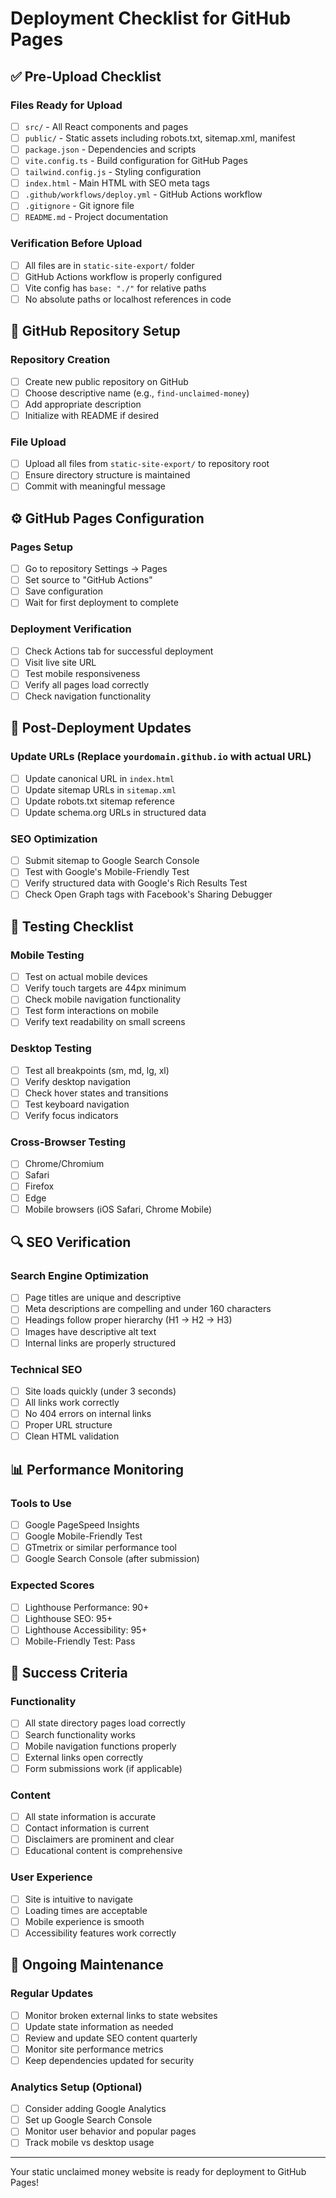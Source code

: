 # Deployment Checklist for GitHub Pages

## ✅ Pre-Upload Checklist

### Files Ready for Upload
- [ ] `src/` - All React components and pages
- [ ] `public/` - Static assets including robots.txt, sitemap.xml, manifest
- [ ] `package.json` - Dependencies and scripts
- [ ] `vite.config.ts` - Build configuration for GitHub Pages
- [ ] `tailwind.config.js` - Styling configuration
- [ ] `index.html` - Main HTML with SEO meta tags
- [ ] `.github/workflows/deploy.yml` - GitHub Actions workflow
- [ ] `.gitignore` - Git ignore file
- [ ] `README.md` - Project documentation

### Verification Before Upload
- [ ] All files are in `static-site-export/` folder
- [ ] GitHub Actions workflow is properly configured
- [ ] Vite config has `base: "./"` for relative paths
- [ ] No absolute paths or localhost references in code

## 🚀 GitHub Repository Setup

### Repository Creation
- [ ] Create new public repository on GitHub
- [ ] Choose descriptive name (e.g., `find-unclaimed-money`)
- [ ] Add appropriate description
- [ ] Initialize with README if desired

### File Upload
- [ ] Upload all files from `static-site-export/` to repository root
- [ ] Ensure directory structure is maintained
- [ ] Commit with meaningful message

## ⚙️ GitHub Pages Configuration

### Pages Setup
- [ ] Go to repository Settings → Pages
- [ ] Set source to "GitHub Actions"
- [ ] Save configuration
- [ ] Wait for first deployment to complete

### Deployment Verification
- [ ] Check Actions tab for successful deployment
- [ ] Visit live site URL
- [ ] Test mobile responsiveness
- [ ] Verify all pages load correctly
- [ ] Check navigation functionality

## 🔧 Post-Deployment Updates

### Update URLs (Replace `yourdomain.github.io` with actual URL)
- [ ] Update canonical URL in `index.html`
- [ ] Update sitemap URLs in `sitemap.xml`
- [ ] Update robots.txt sitemap reference
- [ ] Update schema.org URLs in structured data

### SEO Optimization
- [ ] Submit sitemap to Google Search Console
- [ ] Test with Google's Mobile-Friendly Test
- [ ] Verify structured data with Google's Rich Results Test
- [ ] Check Open Graph tags with Facebook's Sharing Debugger

## 📱 Testing Checklist

### Mobile Testing
- [ ] Test on actual mobile devices
- [ ] Verify touch targets are 44px minimum
- [ ] Check mobile navigation functionality
- [ ] Test form interactions on mobile
- [ ] Verify text readability on small screens

### Desktop Testing
- [ ] Test all breakpoints (sm, md, lg, xl)
- [ ] Verify desktop navigation
- [ ] Check hover states and transitions
- [ ] Test keyboard navigation
- [ ] Verify focus indicators

### Cross-Browser Testing
- [ ] Chrome/Chromium
- [ ] Safari
- [ ] Firefox
- [ ] Edge
- [ ] Mobile browsers (iOS Safari, Chrome Mobile)

## 🔍 SEO Verification

### Search Engine Optimization
- [ ] Page titles are unique and descriptive
- [ ] Meta descriptions are compelling and under 160 characters
- [ ] Headings follow proper hierarchy (H1 → H2 → H3)
- [ ] Images have descriptive alt text
- [ ] Internal links are properly structured

### Technical SEO
- [ ] Site loads quickly (under 3 seconds)
- [ ] All links work correctly
- [ ] No 404 errors on internal links
- [ ] Proper URL structure
- [ ] Clean HTML validation

## 📊 Performance Monitoring

### Tools to Use
- [ ] Google PageSpeed Insights
- [ ] Google Mobile-Friendly Test
- [ ] GTmetrix or similar performance tool
- [ ] Google Search Console (after submission)

### Expected Scores
- [ ] Lighthouse Performance: 90+
- [ ] Lighthouse SEO: 95+
- [ ] Lighthouse Accessibility: 95+
- [ ] Mobile-Friendly Test: Pass

## 🎯 Success Criteria

### Functionality
- [ ] All state directory pages load correctly
- [ ] Search functionality works
- [ ] Mobile navigation functions properly
- [ ] External links open correctly
- [ ] Form submissions work (if applicable)

### Content
- [ ] All state information is accurate
- [ ] Contact information is current
- [ ] Disclaimers are prominent and clear
- [ ] Educational content is comprehensive

### User Experience
- [ ] Site is intuitive to navigate
- [ ] Loading times are acceptable
- [ ] Mobile experience is smooth
- [ ] Accessibility features work correctly

## 🔄 Ongoing Maintenance

### Regular Updates
- [ ] Monitor broken external links to state websites
- [ ] Update state information as needed
- [ ] Review and update SEO content quarterly
- [ ] Monitor site performance metrics
- [ ] Keep dependencies updated for security

### Analytics Setup (Optional)
- [ ] Consider adding Google Analytics
- [ ] Set up Google Search Console
- [ ] Monitor user behavior and popular pages
- [ ] Track mobile vs desktop usage

---

Your static unclaimed money website is ready for deployment to GitHub Pages!